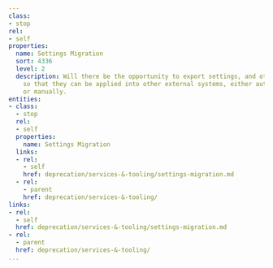 ```yaml
---
class:
- stop
rel:
- self
properties:
  name: Settings Migration
  sort: 4336
  level: 2
  description: Will there be the opportunity to export settings, and other configurations,
    so that they can be applied into other external systems, either automatically,
    or manually.
entities:
- class:
  - stop
  rel:
  - self
  properties:
    name: Settings Migration
  links:
  - rel:
    - self
    href: deprecation/services-&-tooling/settings-migration.md
  - rel:
    - parent
    href: deprecation/services-&-tooling/
links:
- rel:
  - self
  href: deprecation/services-&-tooling/settings-migration.md
- rel:
  - parent
  href: deprecation/services-&-tooling/
...
```

